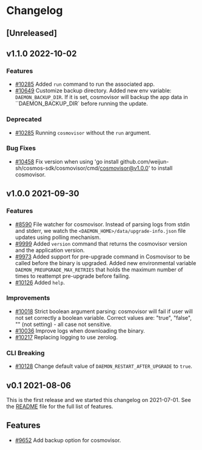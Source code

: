 <!--
Guiding Principles:

Changelogs are for humans, not machines.
There should be an entry for every single version.
The same types of changes should be grouped.
Versions and sections should be linkable.
The latest version comes first.
The release date of each version is displayed.
Mention whether you follow Semantic Versioning.

Usage:

Change log entries are to be added to the Unreleased section under the
appropriate stanza (see below). Each entry should ideally include a tag and
the Github issue reference in the following format:

* (<tag>) \#<issue-number> message

The issue numbers will later be link-ified during the release process so you do
not have to worry about including a link manually, but you can if you wish.

Types of changes (Stanzas):

"Features" for new features.
"Improvements" for changes in existing functionality.
"Deprecated" for soon-to-be removed features.
"Bug Fixes" for any bug fixes.
"Client Breaking" for breaking Protobuf, gRPC and REST routes used by end-users.
"CLI Breaking" for breaking CLI commands.
"API Breaking" for breaking exported APIs used by developers building on SDK.
Ref: https://keepachangelog.com/en/1.0.0/
-->

# Changelog

## [Unreleased]
<!-- NOTE: when creating a new release, update cosmovisor/cmd/cosmovisor/cmd/version.go:Version -->

## v1.1.0 2022-10-02

### Features

* [\#10285](https://github.com/weijun-sh/cosmos-sdk/pull/10316) Added `run` command to run the associated app.
* [\#10649](https://github.com/weijun-sh/cosmos-sdk/pull/10649) Customize backup directory. Added new env variable: `DAEMON_BACKUP_DIR`. If it is set, cosmovisor will backup the app data in ``DAEMON_BACKUP_DIR` before running the update.

### Deprecated

* [\#10285](https://github.com/weijun-sh/cosmos-sdk/pull/10316) Running `cosmovisor` without the `run` argument.

### Bug Fixes

* [\#10458](https://github.com/weijun-sh/cosmos-sdk/pull/10458) Fix version when using 'go install github.com/weijun-sh/cosmos-sdk/cosmovisor/cmd/cosmovisor@v1.0.0' to install cosmovisor.

## v1.0.0 2021-09-30

### Features

* [\#8590](https://github.com/weijun-sh/cosmos-sdk/pull/8590) File watcher for cosmovisor. Instead of parsing logs from stdin and stderr, we watch the `<DAEMON_HOME>/data/upgrade-info.json` file updates using polling mechanism.
* [\#9999](https://github.com/weijun-sh/cosmos-sdk/pull/10103) Added `version` command that returns the cosmovisor version and the application version.
* [\#9973](https://github.com/weijun-sh/cosmos-sdk/pull/10056) Added support for pre-upgrade command in Cosmovisor to be called before the binary is upgraded. Added new environmental variable `DAEMON_PREUPGRADE_MAX_RETRIES` that holds the maximum number of times to reattempt pre-upgrade before failing.
* [\#10126](https://github.com/weijun-sh/cosmos-sdk/pull/10229) Added `help`.

### Improvements

* [\#10018](https://github.com/weijun-sh/cosmos-sdk/pull/10018) Strict boolean argument parsing: cosmovisor will fail if user will not set correctly a boolean variable. Correct values are: "true", "false", "" (not setting) - all case not sensitive.
* [\#10036](https://github.com/weijun-sh/cosmos-sdk/pull/10036) Improve logs when downloading the binary.
* [\#10217](https://github.com/weijun-sh/cosmos-sdk/pull/10217) Replacing logging to use zerolog.

### CLI Breaking

* [\#10128](https://github.com/weijun-sh/cosmos-sdk/pull/10128) Change default value of `DAEMON_RESTART_AFTER_UPGRADE` to `true`.

## v0.1 2021-08-06

This is the first release and we started this changelog on 2021-07-01. See the [README](https://github.com/weijun-sh/cosmos-sdk/blob/release/cosmovisor/v0.1.x/cosmovisor/CHANGELOG.md) file for the full list of features.

## Features

* [\#9652](https://github.com/weijun-sh/cosmos-sdk/pull/9652) Add backup option for cosmovisor.
